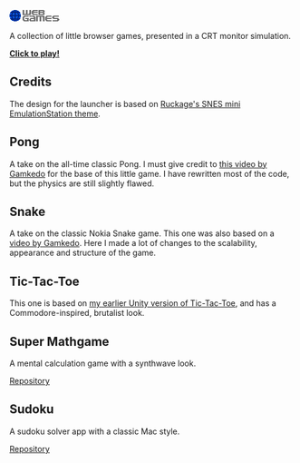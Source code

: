 ![WEB GAMES](img/web-games.png?raw=true "WEB GAMES")

A collection of little browser games, presented in a CRT monitor simulation.

[**Click to play!**](https://tatuarvela.github.io/web-games)

## Credits

The design for the launcher is based
on [Ruckage's SNES mini EmulationStation theme](https://github.com/ruckage/es-theme-snes-mini).

## Pong

A take on the all-time classic Pong. I must give credit
to [this video by Gamkedo](https://www.youtube.com/watch?v=KoWqdEACyLI) for the base of this little game. I have
rewritten most of the code, but the physics are still slightly flawed.

## Snake

A take on the classic Nokia Snake game. This one was also based on
a [video by Gamkedo](https://www.youtube.com/watch?v=xGmXxpIj6vs). Here I made a lot of changes to the scalability,
appearance and structure of the game.

## Tic-Tac-Toe

This one is based on [my earlier Unity version of Tic-Tac-Toe](https://github.com/TatuArvela/Unity-Tic-Tac-Toe), and has
a Commodore-inspired, brutalist look.

## Super Mathgame

A mental calculation game with a synthwave look.

[Repository](https://github.com/TatuArvela/Super-Mathgame)

## Sudoku

A sudoku solver app with a classic Mac style.

[Repository](https://github.com/TatuArvela/Sudoku)
